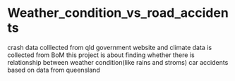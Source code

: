 # Weather_condition_vs_road_accidents
crash data colllected from qld government website and climate data is collected from BoM
this project is about finding whether there is relationship between weather condition(like rains and stroms) car accidents based on data from queensland
